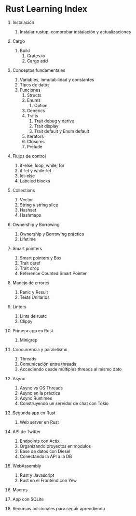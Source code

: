 # Rust Learning Index

1. Instalación
    1. Instalar rustup, comprobar instalación y actualizaciones

2. Cargo
    1. Build
        1. Crates.io
        2. Cargo add

3. Conceptos fundamentales
    1. Variables, inmutabilidad y constantes
    2. Tipos de datos
    3. Funciones
        1. Structs
        2. Enums
            1. Option
        3. Generics
        4. Traits
            1. Trait debug y derive
            2. Trait display
            3. Trait default y Enum default
        5. Iterators
        6. Closures
        7. Prelude

4. Flujos de control
    1. if-else, loop, while, for
    2. if-let y while-let
    3. let-else
    4. Labeled blocks

5. Collections
    1. Vector
    2. String y string slice
    3. Hashset
    4. Hashmaps

6. Ownership y Borrowing
    1. Ownership y Borrowing práctico
    2. Lifetime

7. Smart pointers
    1. Smart pointers y Box<T>
    2. Trait deref
    3. Trait drop
    4. Reference Counted Smart Pointer

8. Manejo de errores
    1. Panic y Result
    2. Tests Unitarios

9. Linters
    1. Lints de rustc
    2. Clippy

10. Primera app en Rust
    1. Minigrep

11. Concurrencia y paralelismo
    1. Threads
    2. Comunicación entre threads
    3. Accediendo desde múltiples threads al mismo dato

12. Async
    1. Async vs OS Threads
    2. Async en la práctica
    3. Async Runtimes
    4. Construyendo un servidor de chat con Tokio

13. Segunda app en Rust
    1. Web server en Rust

14. API de Twitter
    1. Endpoints con Actix
    2. Organizando proyectos en módulos
    3. Base de datos con Diesel
    4. Conectando la API a la DB

15. WebAssembly
    1. Rust y Javascript
    2. Rust en el Frontend con Yew

16. Macros

17. App con SQLite

18. Recursos adicionales para seguir aprendiendo